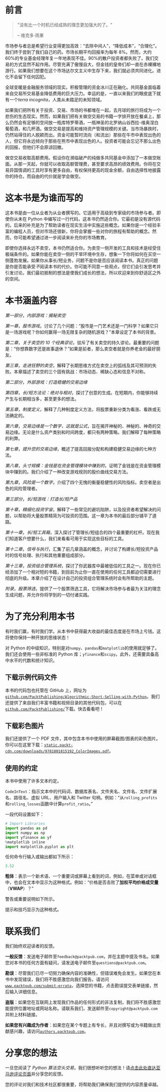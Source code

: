 # 前言

> "没有比一个时机已经成熟的理念更加强大的了。"
> 
> – 维克多·雨果

市场参与者总是希望行业变得更加高效：“去除中间人”，“降低成本”，“合理化”。我们终于尝到了我们自己的药。市场长期平均回报率为每年 8%。然而，大约 60%的专业基金经理年复一年地表现不佳。90%的散户投资者都失败了。我们交易的方式显然不起作用。尽管充满了傲慢自大，但金钱的皇帝们却一直在赤裸裸地游行。如果我们想要在这个市场达尔文主义中生存下来，我们就必须共同进化。进化不会留下任何囚犯。

全球变暖是金融服务领域的现实。积极管理的资金冰川正在融化。共同基金面临着来自交易所交易基金降低费用的巨大压力。幸运的是，一直以来我们的眼皮底下就有一个*terra incognita*，人类从未踏足的未知领域。

如果我们把所有关于投资、交易、市场的书都堆在一起，去月球的旅行将成为一个悲伤的生态现实。然而，如果我们把有关做空交易的书籍一字排开放在餐桌上，那么仍然会有足够的空间放一瓶库特罗蒂酒，一瓶神圣的北罗纳山谷西拉-维奥涅白葡萄酒，和几杯酒。做空交易是提高和维持资产管理规模的关键。当市场暴跌时，仍然站得住的人脱颖而出。资金可能暂时流向（和流出）那些在牛市中表现出色的人，但它将永远倾向于那些在熊市中表现出色的人。投资者可能会忘记不那么出色的回报，但他们不会原谅回撤。

做空交易收取高额费用。假设你在濒临破产的纯做多共同基金中添加了一本做空账面。从那一天起，你就可以收取高额管理费，甚至要求高昂的绩效费用。你将在交易异国情调的工具时享有更多自由，有权保持更高的现金余额，自由选择性地披露你的持仓。而自由的代价就是学会做空。

# 这本书是为谁而写的

这本书是由一位从业者为从业者撰写的。它适用于高级到专家级的市场参与者。即使你从未在 Python 中编写过一行代码，这本书仍然适合你。它最初是没有源代码的。后来的补充是为了帮助读者在现实生活中实施这些概念。如果你是一个经验丰富的编程人员，但对市场还很新，你将会掌握一些对你的旅程有帮助的概念。然而，你可能希望通过进一步阅读来补充你的市场教育。

即使你选择永远不卖空，本书仍然适合你。为卖空一侧开发的工具和技术是经受住极端条件的。如果你能在卖空一侧的干旱环境中生存，想象一下你将如何在买空一侧蓬勃发展。如果你从事长/短业务，问题不是你是否应该阅读本书。真正的问题是你是否能承受*不*阅读本书的代价。你可能不同意一些观点，但它们会引发思考并引发讨论。我们最初抵制的想法是使我们成长的想法，所以欢迎来到你舒适区之外的空间。

# 本书涵盖内容

*第一部分*，*内部游戏：揭秘卖空*

*第一章*，*股市游戏*，讨论了几个问题：“股市是一门艺术还是一门科学？如果它只是一场游戏呢？你如何赢得一场无限复杂的随机游戏？”本章设定了本书的背景。

*第二章*，*关于卖空的 10 个经典谬论*，驳斥了有关卖空的持久谬论。最重要的问题是：“你想靠数字还是故事退休？”如果是前者，那么卖空者就是你养老金的最好朋友。

*第三章*，*走进狂野的卖空*，解释了长期思维方式在卖空上的弧线及其可预测的失败。本章描述了卖空的三个固有挑战：市场动态、稀缺心态和信息不对称。

*第二部分*，*外部游戏：打造稳健的交易边缘*

*第四章*，*长/短方法论：绝对与相对*，探讨了创意的生成。在短期内，你能够持续产生与长期相当多，甚至更多的想法。

*第五章*，*制度定义*，解释了几种制度定义方法，将股票重新分类为看涨、看跌或无法确定的。

*第六章*，*交易边缘是一个数字，这就是公式*，旨在揭开神秘的、神秘的、神奇的交易边缘。无论是什么资产类别和时间跨度，都只有两种策略。我们解释了每种策略的利弊。

*第七章*，*提升您的交易边缘*，概述了提高回报分配和构建稳健交易边缘的七种方法。

*第八章*，*头寸规模：金钱是在资金管理模块中赚到的*，证明了金钱是在资金管理模块中赚到的。我们介绍了一种改变游戏规则的股价曲线交易方法。

*第九章*，*风险是一个数字*，介绍了四个无愧的衡量稳健性的风险指标。卖空者是出色的风险管理者。

*第三部分*，*长/短游戏：打造长/短产品*

*第十章*，*精细化投资宇宙*，解释了一些常见的避坑陷阱，以及投资者希望解决的问题，以帮助将大量股票精简为可投资的范围。这一章为本书的最后部分铺平了道路。

*第十一章*，*长/短工具箱*，深入探讨了管理长/短组合的四个最重要的杠杆。现在我们知道客户想要什么，我们来看看可用于实现这些目标的工具。

*第十二章*，*信号与执行*，汇集了前几章涵盖的概念，并讨论了构建长/短投资产品时的信号处理、执行和其他重要组成部分。

*第十三章*，*投资组合管理系统*，探讨了你武器库中最被低估的工具之一。现在你已经添加了一个相对短的书籍，到目前为止你一直在使用的任何工具都迫切需要进行彻底的升级。本章介绍了在设计自己的投资组合管理系统时会有所帮助的主题。

*附录*，*股票筛选*，提供了一个股票筛选工具，它将解决市场参与者最为关注的理念生成问题，并允许你将学到的一切付诸实践。

# 为了充分利用本书

有时我们赢，有时我们学。从本书中获得最大收益的最佳态度是在市场上亏钱。这将使你保持一种开放的思维状态！

对 Python 的中级知识，特别是对`numpy`、`pandas`和`matplotlib`的使用就足够了。我们还会使用一些非标准的 Python 库；`yfinance`和`scipy`。此外，还需要具备高中水平的代数和统计知识。

## 下载示例代码文件

本书的代码包也托管在 GitHub 上，网址为[`github.com/PacktPublishing/Algorithmic-Short-Selling-with-Python`](https://github.com/PacktPublishing/Algorithmic-Short-Selling-with-Python)。我们还提供了来自我们丰富书籍和视频目录的其他代码包，可以在[`github.com/PacktPublishing/`](https://github.com/PacktPublishing/)下载。快去看看吧！

## 下载彩色图片

我们还提供了一个 PDF 文件，其中包含本书中使用的屏幕截图/图表的彩色图片。你可以在这里下载：[`static.packt-cdn.com/downloads/9781801815192_ColorImages.pdf`](https://static.packt-cdn.com/downloads/9781801815192_ColorImages.pdf)。

## 使用的约定

本书中使用了许多文本约定。

`CodeInText`：指示文本中的代码词、数据库表名、文件夹名、文件名、文件扩展名、路径名、虚拟 URL、用户输入和 Twitter 句柄。例如：“从`rolling_profits`和`rolling_losses`函数中计算`profit_ratio`。”

一段代码设置如下：

```py
# Import Libraries
import pandas as pd
import numpy as np
import yfinance as yf
%matplotlib inline
import matplotlib.pyplot as plt 
```

任何命令行输入或输出都如下所示：

```py
3.52 
```

**粗体**：表示一个新术语、一个重要词或屏幕上看到的词，例如，在菜单或对话框中，也会在文本中显示为这种格式。例如：“价格是否击败了**加权平均价格成交量**（**VWAP**）？”

警告或重要说明如下所示。

提示和技巧显示为这种格式。

# 联系我们

我们始终欢迎读者的反馈。

**一般反馈**：发送电子邮件至`feedback@packtpub.com`，并在主题中提及书名。如果您对本书的任何方面有疑问，请发送电子邮件至`questions@packtpub.com`。

**勘误**：尽管我们已尽一切努力确保内容的准确性，但错误难免会发生。如果您在本书中发现错误，我们将不胜感激您向我们报告。请访问 [`www.packtpub.com/submit-errata`](http://www.packtpub.com/submit-errata)，选择您的书籍，点击勘误提交表单链接，然后输入详细信息。

**盗版**：如果您在互联网上发现我们作品的任何形式的非法复制，我们将不胜感激您能提供位置地址或网站名称。请联系我们，发送邮件至`copyright@packtpub.com`并附上材料链接。

**如果您有兴趣成为作者**：如果您在某个专题上有专长，并且对撰写或为书籍做出贡献感兴趣，请访问[`authors.packtpub.com`](http://authors.packtpub.com)。

# 分享您的想法

一旦您阅读了 *Python 算法空头交易*，我们很想听听您的想法！请[点击此处直达亚马逊评论页面](https://packt.link/r/1801815194)并分享您的反馈。

您的评论对我们和技术社区都很重要，将帮助我们确保我们提供的内容质量卓越。

